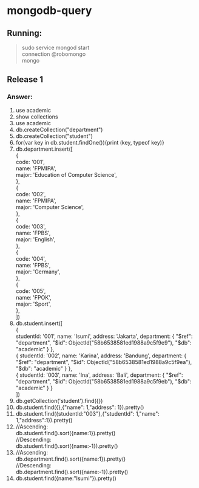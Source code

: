 # mongodb-query

## Running:
> sudo service mongod start <br>
> connection @robomongo <br>
> mongo <br>

## Release 1
### Answer:
1. use academic
2. show collections
3. use academic
4. db.createCollection("department")
5. db.createCollection("student")
6. for(var key in db.student.findOne()){print (key, typeof key)}
7. db.department.insert([ <br>
   { <br>
      code: '001', <br>
      name: 'FPMIPA',<br>
      major: 'Education of Computer Science', <br>
   }, <br>
   {  <br>
      code: '002', <br>
      name: 'FPMIPA',<br>
      major: 'Computer Science', <br>
   }, <br>
   {  <br>
      code: '003', <br>
      name: 'FPBS', <br>
      major: 'English', <br>
   }, <br>
   {  <br>
      code: '004', <br>
      name: 'FPBS', <br>
      major: 'Germany', <br>
   }, <br>
   {  <br>
      code: '005', <br>
      name: 'FPOK', <br>
      major: 'Sport', <br>
   }, <br>
   ])
8. db.student.insert([ <br>
   {  
        studentId: '001',
        name: 'Isumi',
        address: 'Jakarta',
        department:
        {
          "$ref": "department",
          "$id": ObjectId("58b6538581ed1988a9c5f9e9"),
          "$db": "academic"
        }
   }, <br>
   {
        studentId: '002',
        name: 'Karina',
        address: 'Bandung',
        department:
        {
          "$ref": "department",
          "$id": ObjectId("58b6538581ed1988a9c5f9ea"),
          "$db": "academic"
        }
   }, <br>
   {
        studentId: '003',
        name: 'Ina',
        address: 'Bali',
        department:
        {
          "$ref": "department",
          "$id": ObjectId("58b6538581ed1988a9c5f9eb"),
          "$db": "academic"
        }
   } <br>
   ])
9.  db.getCollection('student').find({})
10. db.student.find({},{"name": 1,"address": 1}).pretty()
11. db.student.find({studentId:"003"},{"studentId": 1,"name": 1,"address":1}).pretty()
12. //Ascending: <br>
    db.student.find().sort({name:1}).pretty() <br>
    //Descending: <br>
    db.student.find().sort({name:-1}).pretty()
13. //Ascending: <br>
    db.department.find().sort({name:1}).pretty() <br>
    //Descending: <br>
    db.department.find().sort({name:-1}).pretty()
14. db.student.find({name:"Isumi"}).pretty()

